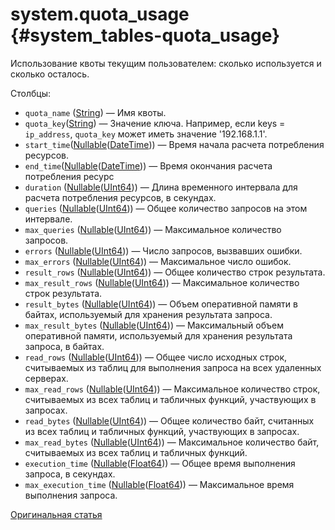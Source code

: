 # system.quota_usage {#system_tables-quota_usage}

Использование квоты текущим пользователем: сколько используется и сколько осталось.

Столбцы:

-   `quota_name` ([String](../../sql-reference/data-types/string.md)) — Имя квоты.
-   `quota_key`([String](../../sql-reference/data-types/string.md)) — Значение ключа. Например, если keys = `ip_address`, `quota_key` может иметь значение '192.168.1.1'.
-   `start_time`([Nullable](../../sql-reference/data-types/nullable.md)([DateTime](../../sql-reference/data-types/datetime.md))) — Время начала расчета потребления ресурсов.
-   `end_time`([Nullable](../../sql-reference/data-types/nullable.md)([DateTime](../../sql-reference/data-types/datetime.md))) — Время окончания расчета потребления ресурс
-   `duration` ([Nullable](../../sql-reference/data-types/nullable.md)([UInt64](../../sql-reference/data-types/int-uint.md))) — Длина временного интервала для расчета потребления ресурсов, в секундах.
-   `queries` ([Nullable](../../sql-reference/data-types/nullable.md)([UInt64](../../sql-reference/data-types/int-uint.md))) — Общее количество запросов на этом интервале.
-   `max_queries` ([Nullable](../../sql-reference/data-types/nullable.md)([UInt64](../../sql-reference/data-types/int-uint.md))) — Максимальное количество запросов.
-   `errors` ([Nullable](../../sql-reference/data-types/nullable.md)([UInt64](../../sql-reference/data-types/int-uint.md))) — Число запросов, вызвавших ошибки.
-   `max_errors` ([Nullable](../../sql-reference/data-types/nullable.md)([UInt64](../../sql-reference/data-types/int-uint.md))) — Максимальное число ошибок.
-   `result_rows` ([Nullable](../../sql-reference/data-types/nullable.md)([UInt64](../../sql-reference/data-types/int-uint.md))) — Общее количество строк результата.
-   `max_result_rows` ([Nullable](../../sql-reference/data-types/nullable.md)([UInt64](../../sql-reference/data-types/int-uint.md))) — Максимальное количество строк результата.
-   `result_bytes` ([Nullable](../../sql-reference/data-types/nullable.md)([UInt64](../../sql-reference/data-types/int-uint.md))) — Объем оперативной памяти в байтах, используемый для хранения результата запроса.
-   `max_result_bytes` ([Nullable](../../sql-reference/data-types/nullable.md)([UInt64](../../sql-reference/data-types/int-uint.md))) — Максимальный объем оперативной памяти, используемый для хранения результата запроса, в байтах.
-   `read_rows` ([Nullable](../../sql-reference/data-types/nullable.md)([UInt64](../../sql-reference/data-types/int-uint.md))) — Общее число исходных строк, считываемых из таблиц для выполнения запроса на всех удаленных серверах.
-   `max_read_rows` ([Nullable](../../sql-reference/data-types/nullable.md)([UInt64](../../sql-reference/data-types/int-uint.md))) — Максимальное количество строк, считываемых из всех таблиц и табличных функций, участвующих в запросах.
-   `read_bytes` ([Nullable](../../sql-reference/data-types/nullable.md)([UInt64](../../sql-reference/data-types/int-uint.md))) — Общее количество байт, считанных из всех таблиц и табличных функций, участвующих в запросах.
-   `max_read_bytes` ([Nullable](../../sql-reference/data-types/nullable.md)([UInt64](../../sql-reference/data-types/int-uint.md))) — Максимальное количество байт, считываемых из всех таблиц и табличных функций.
-   `execution_time` ([Nullable](../../sql-reference/data-types/nullable.md)([Float64](../../sql-reference/data-types/float.md))) — Общее время выполнения запроса, в секундах.
-   `max_execution_time` ([Nullable](../../sql-reference/data-types/nullable.md)([Float64](../../sql-reference/data-types/float.md))) — Максимальное время выполнения запроса.

[Оригинальная статья](https://clickhouse.tech/docs/ru/operations/system_tables/quota_usage) <!--hide-->
